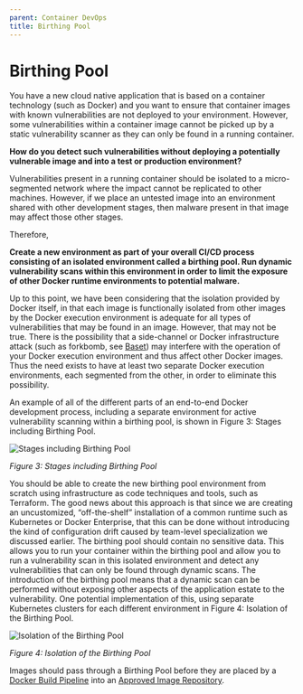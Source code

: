```yaml
---
parent: Container DevOps
title: Birthing Pool
---
```

# Birthing Pool

You have a new cloud native application that is based on a container technology (such as Docker) and you want to ensure that container images with known vulnerabilities are not deployed to your environment. However, some vulnerabilities within a container image cannot be picked up by a static vulnerability scanner as they can only be found in a running container.

**How do you detect such vulnerabilities without deploying a potentially vulnerable image and into a test or production environment?**

Vulnerabilities present in a running container should be isolated to a micro-segmented network where the impact cannot be replicated to other machines. However, if we place an untested image into an environment shared with other development stages, then malware present in that image may affect those other stages.

Therefore,

**Create a new environment as part of your overall CI/CD process consisting of an isolated environment called a birthing pool.  Run dynamic vulnerability scans within this environment in order to limit the exposure of other Docker runtime environments to potential malware.**

Up to this point, we have been considering that the isolation provided by Docker itself, in that each image is functionally isolated from other images by the Docker execution environment is adequate for all types of vulnerabilities that may be found in an image.  However, that may not be true.  There is the possibility that a side-channel or Docker infrastructure attack (such as forkbomb, see [Baset](https://www.slideshare.net/SalmanBaset/unraveling-docker-security-lessons-from-a-production-cloud-70513798)) may interfere with the operation of your Docker execution environment and thus affect other Docker images. Thus the need exists to have at least two separate Docker execution environments, each segmented from the other, in order to eliminate this possibility.

An example of all of the different parts of an end-to-end Docker development process, including a separate environment for active vulnerability scanning within a birthing pool, is shown in Figure 3: Stages including Birthing Pool.
 
![Stages including Birthing Pool](../assets/Figure3.png) 

*Figure 3: Stages including Birthing Pool*

You should be able to create the new birthing pool environment from scratch using infrastructure as code techniques and tools, such as Terraform.  The good news about this approach is that since we are creating an uncustomized, “off-the-shelf” installation of a common runtime such as Kubernetes or Docker Enterprise, that this can be done without introducing the kind of configuration drift caused by team-level specialization we discussed earlier. The birthing pool should contain no sensitive data. This allows you to run your container within the birthing pool and allow you to run a vulnerability scan in this isolated environment and detect any vulnerabilities that can only be found through dynamic scans.
The introduction of the birthing pool means that a dynamic scan can be performed without exposing other aspects of the application estate to the vulnerability. One potential implementation of this, using separate Kubernetes clusters for each different environment in Figure 4: Isolation of the Birthing Pool.

![Isolation of the Birthing Pool](../assets/Figure4.png)

*Figure 4: Isolation of the Birthing Pool*

Images should pass through a Birthing Pool before they are placed by a [Docker Build Pipeline](docker-build-pipeline.md) into an [Approved Image Repository](approved-image-repository.md).
